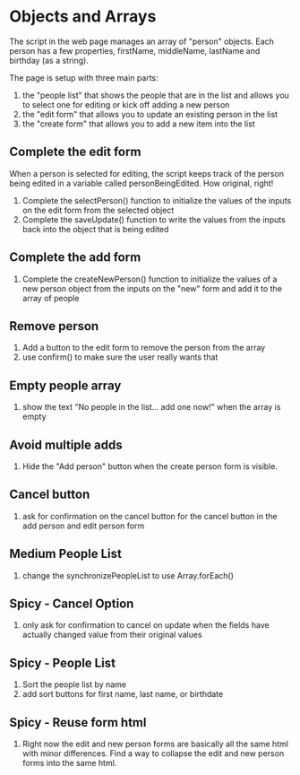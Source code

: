 # Objects and Arrays

The script in the web page manages an array of "person" objects.  Each person has a few properties, firstName, middleName, lastName and birthday (as a string).

The page is setup with three main parts:
1. the "people list" that shows the people that are in the list and allows you to select one for editing or kick off adding a new person
1. the "edit form" that allows you to update an existing person in the list
1. the "create form" that allows you to add a new item into the list

## Complete the edit form
When a person is selected for editing, the script keeps track of the person being edited in a variable called personBeingEdited.  How original, right!

1. Complete the selectPerson() function to initialize the values of the inputs on the edit form from the selected object
1. Complete the saveUpdate() function to write the values from the inputs back into the object that is being edited

## Complete the add form
1. Complete the createNewPerson() function to initialize the values of a new person object from the inputs on the "new" form and add it to the array of people

## Remove person
1. Add a button to the edit form to remove the person from the array
1. use confirm() to make sure the user really wants that

## Empty people array
1. show the text "No people in the list... add one now!" when the array is empty

## Avoid multiple adds
1. Hide the "Add person" button when the create person form is visible.

## Cancel button
1. ask for confirmation on the cancel button for the cancel button in the add person and edit person form

## Medium People List
1. change the synchronizePeopleList to use Array.forEach()

## Spicy - Cancel Option
1. only ask for confirmation to cancel on update when the fields have actually changed value from their original values

## Spicy - People List
1. Sort the people list by name
1. add sort buttons for first name, last name, or birthdate

## Spicy - Reuse form html
1. Right now the edit and new person forms are basically all the same html with minor differences.  Find a way to collapse the edit and new person forms into the same html.
